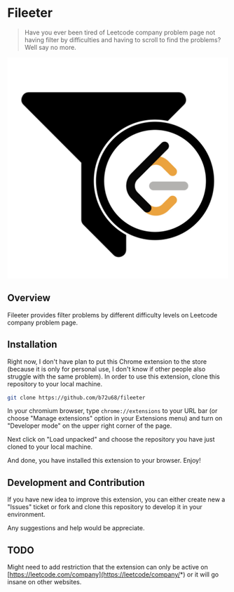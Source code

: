 # Fileeter

> Have you ever been tired of Leetcode company problem page not having filter
> by difficulties and having to scroll to find the problems? Well say no more.

<p align="center">
  <img src="/images/icon.png" />
</p>

## Overview

Fileeter provides filter problems by different difficulty levels on Leetcode
company problem page.

## Installation

Right now, I don't have plan to put this Chrome extension to the store
(because it is only for personal use, I don't know if other people also struggle
with the same problem). In order to use this extension, clone this repository
to your local machine.

```bash
git clone https://github.com/b72u68/fileeter
```

In your chromium browser, type `chrome://extensions` to your URL bar (or choose
"Manage extensions" option in your Extensions menu) and turn on "Developer mode"
on the upper right corner of the page.

Next click on "Load unpacked" and choose the repository you have just cloned to
your local machine.

And done, you have installed this extension to your browser. Enjoy!

## Development and Contribution

If you have new idea to improve this extension, you can either create new a "Issues"
ticket or fork and clone this repository to develop it in your environment.

Any suggestions and help would be appreciate.

## TODO

Might need to add restriction that the extension can only be active on
[https://leetcode.com/company](https://leetcode/company/*) or it will go insane
on other websites.
